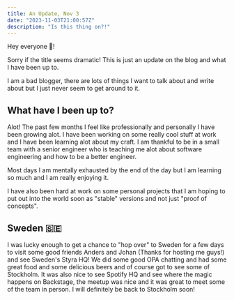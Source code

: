 ```yaml
---
title: An Update, Nov 3
date: "2023-11-03T21:00:57Z"
description: "Is this thing on?!"
---
```


Hey everyone 👋!

Sorry if the title seems dramatic! This is just an update on the blog and what I have been up to.

I am a bad blogger, there are lots of things I want to talk about and write about but I just never seem to get around to it.

## What have I been up to?

Alot! The past few months I feel like professionally and personally I have been growing alot. I have been working on some really cool stuff at work and I have been learning alot about my craft. I am thankful to be in a small team with a senior engineer who is teaching me alot about software engineering and how to be a better engineer.

Most days I am mentally exhausted by the end of the day but I am learning so much and I am really enjoying it.

I have also been hard at work on some personal projects that I am hoping to put out into the world soon as "stable" versions and not just "proof of concepts".

## Sweden 🇸🇪

I was lucky enough to get a chance to "hop over" to Sweden for a few days to visit some good friends Anders and Johan (Thanks for hosting me guys!) and see Sweden's Styra HQ! We did some good OPA chatting and had some great food and some delicious beers and of course got to see some of Stockholm. It was also nice to see Spotify HQ and see where the magic happens on Backstage, the meetup was nice and it was great to meet some of the team in person. I will definitely be back to Stockholm soon!